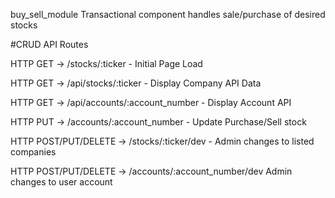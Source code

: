buy_sell_module
Transactional component handles sale/purchase of desired stocks

#CRUD API Routes

HTTP GET -> /stocks/:ticker  -	Initial Page Load

HTTP GET -> /api/stocks/:ticker - Display Company API Data

HTTP GET -> /api/accounts/:account_number - Display Account API 

HTTP PUT -> /accounts/:account_number - Update Purchase/Sell stock

HTTP POST/PUT/DELETE -> /stocks/:ticker/dev	- Admin changes to listed companies

HTTP POST/PUT/DELETE -> /accounts/:account_number/dev	Admin changes to user account
